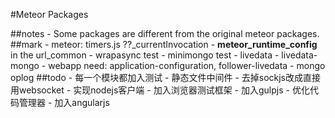 #Meteor Packages

##notes
    - Some packages are different from the original meteor packages.
##mark
    - meteor: timers.js ??_currentInvocation
    - __meteor_runtime_config__ in the url_common
    - wrapasync test
    - minimongo test
    - livedata
    - livedata-mongo
    - webapp need: application-configuration, follower-livedata
    - mongo oplog
##todo
    - 每一个模块都加入测试
    - 静态文件中间件
    - 去掉sockjs改成直接用websocket
    - 实现nodejs客户端
    - 加入浏览器测试框架
    - 加入gulpjs
    - 优化代码管理器
    - 加入angularjs
